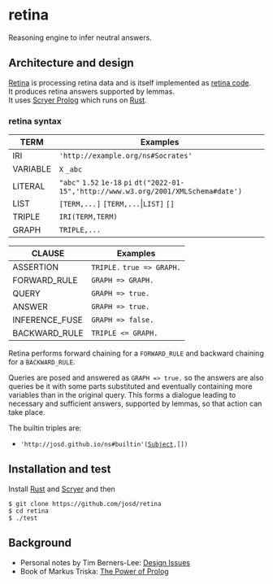 # retina

Reasoning engine to infer neutral answers.

## Architecture and design

[Retina](https://github.com/josd/retina) is processing retina data and is itself implemented as [retina code](https://github.com/josd/retina/blob/master/retina.pl).  
It produces retina answers supported by lemmas.  
It uses [Scryer Prolog](https://github.com/mthom/scryer-prolog) which runs on [Rust](https://www.rust-lang.org).  

### retina syntax

TERM            | Examples
----------------|---------
IRI             | `'http://example.org/ns#Socrates'`
VARIABLE        | `X` `_abc`
LITERAL         | `"abc"` `1.52` `1e-18` `pi` `dt("2022-01-15",'http://www.w3.org/2001/XMLSchema#date')`
LIST            | `[TERM,...]` `[TERM,...`\|`LIST]` `[]`
TRIPLE          | `IRI(TERM,TERM)`
GRAPH           | `TRIPLE,...`

CLAUSE          | Examples
----------------|---------
ASSERTION       | `TRIPLE.` `true => GRAPH.`
FORWARD_RULE    | `GRAPH => GRAPH.`
QUERY           | `GRAPH => true.`
ANSWER          | `GRAPH => true.`
INFERENCE_FUSE  | `GRAPH => false.`
BACKWARD_RULE   | `TRIPLE <= GRAPH.`

Retina performs forward chaining for a `FORWARD_RULE` and backward chaining for a `BACKWARD_RULE`.

Queries are posed and answered as `GRAPH => true.` so the answers are also queries be it with
some parts substituted and eventually containing more variables than in the original query.
This forms a dialogue leading to necessary and sufficient answers, supported by lemmas, so that action can take place.

The builtin triples are:

- `'http://josd.github.io/ns#builtin'(`[`Subject`](https://www.scryer.pl/builtins)`,[])`

## Installation and test

Install [Rust](https://www.rust-lang.org/tools/install) and [Scryer](https://github.com/mthom/scryer-prolog#installing-scryer-prolog) and then

```
$ git clone https://github.com/josd/retina
$ cd retina
$ ./test
```

## Background

- Personal notes by Tim Berners-Lee: [Design Issues](https://www.w3.org/DesignIssues/)
- Book of Markus Triska: [The Power of Prolog](https://www.metalevel.at/prolog)
